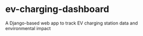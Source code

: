 # ev-charging-dashboard
A Django-based web app to track EV charging station data and environmental impact

